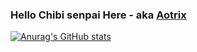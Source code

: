 ### Hello Chibi senpai Here - aka [Aotrix][website]
[![Anurag's GitHub stats](https://github-readme-stats.vercel.app/api?username=chibisenpai)](https://github.com/anuraghazra/github-readme-stats)

<!--
**chibisenpai/Chibisenpai** is a ✨ _special_ ✨ repository because its `README.md` (this file) appears on your GitHub profile.

Here are some ideas to get you started:

- 🔭 I’m currently working on ...
- 🌱 I’m currently learning ...
- 👯 I’m looking to collaborate on ...
- 🤔 I’m looking for help with ...
- 💬 Ask me about ...
- 📫 How to reach me: ...
- 😄 Pronouns: ...
- ⚡ Fun fact: ...
-->










[website]: https://chibisenpai.tech